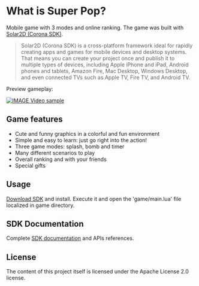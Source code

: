 # What is Super Pop?
Mobile game with 3 modes and online ranking. The game was built with [Solar2D (Corona SDK)](https://coronalabs.com/).

>Solar2D (Corona SDK) is a cross-platform framework ideal for rapidly creating apps and games for mobile devices and desktop systems. That means you can create your project once and publish it to multiple types of devices, including Apple iPhone and iPad, Android phones and tablets, Amazon Fire, Mac Desktop, Windows Desktop, and even connected TVs such as Apple TV, Fire TV, and Android TV.

Preview gameplay:

[![IMAGE Video sample](https://img.youtube.com/vi/l3b-iGVJZLY/0.jpg)](https://www.youtube.com/watch?v=l3b-iGVJZLY)


## Game features
- Cute and funny graphics in a colorful and fun environment
- Simple and easy to learn: just go right into the action!
- Three game modes: splash, bomb and timer
- Many different scenarios to play
- Overall ranking and with your friends
- Special gifts

## Usage
[Download SDK](https://coronalabs.com/) and install. Execute it and open the 'game/main.lua' file localized in game directory.

## SDK Documentation
Complete [SDK documentation](https://docs.coronalabs.com/) and APIs references</a>.

## License
The content of this project itself is licensed under the Apache License 2.0 license.
